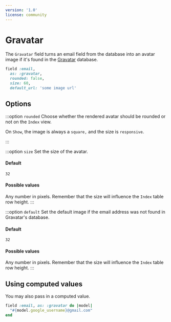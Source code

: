```yaml
---
version: '1.0'
license: community
---
```


# Gravatar

The `Gravatar` field turns an email field from the database into an avatar image if it's found in the [Gravatar](https://en.gravatar.com/site/implement/images/) database.

```ruby
field :email,
  as: :gravatar,
  rounded: false,
  size: 60,
  default_url: 'some image url'
```

## Options
:::option `rounded`
Choose whether the rendered avatar should be rounded or not on the `Index` view.

On `Show`, the image is always a `square,` and the size is `responsive`.

<!-- @include: ./../common/default_boolean_true.md -->
:::

:::option `size`
Set the size of the avatar.

#### Default

`32`

#### Possible values

Any number in pixels. Remember that the size will influence the `Index` table row height.
:::

:::option `default`
Set the default image if the email address was not found in Gravatar's database.

#### Default

`32`

#### Possible values

Any number in pixels. Remember that the size will influence the `Index` table row height.
:::

<!-- @include: ./../common/link_to_resource_common.md-->

## Using computed values

You may also pass in a computed value.

```ruby
field :email, as: :gravatar do |model|
  "#{model.google_username}@gmail.com"
end
```
